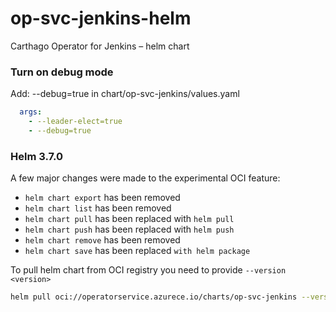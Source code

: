# op-svc-jenkins-helm
Carthago Operator for Jenkins – helm chart

### Turn on debug mode
Add: --debug=true in chart/op-svc-jenkins/values.yaml

```yaml
  args:
    - --leader-elect=true
    - --debug=true
```

### Helm 3.7.0
A few major changes were made to the experimental OCI feature:

- `helm chart export` has been removed
- `helm chart list` has been removed
- `helm chart pull` has been replaced with `helm pull`
- `helm chart push` has been replaced with `helm push`
- `helm chart remove` has been removed
- `helm chart save` has been replaced `with helm package`

To pull helm chart from OCI registry you need to provide `--version <version>`
```bash
helm pull oci://operatorservice.azurece.io/charts/op-svc-jenkins --version 0.1.2
```